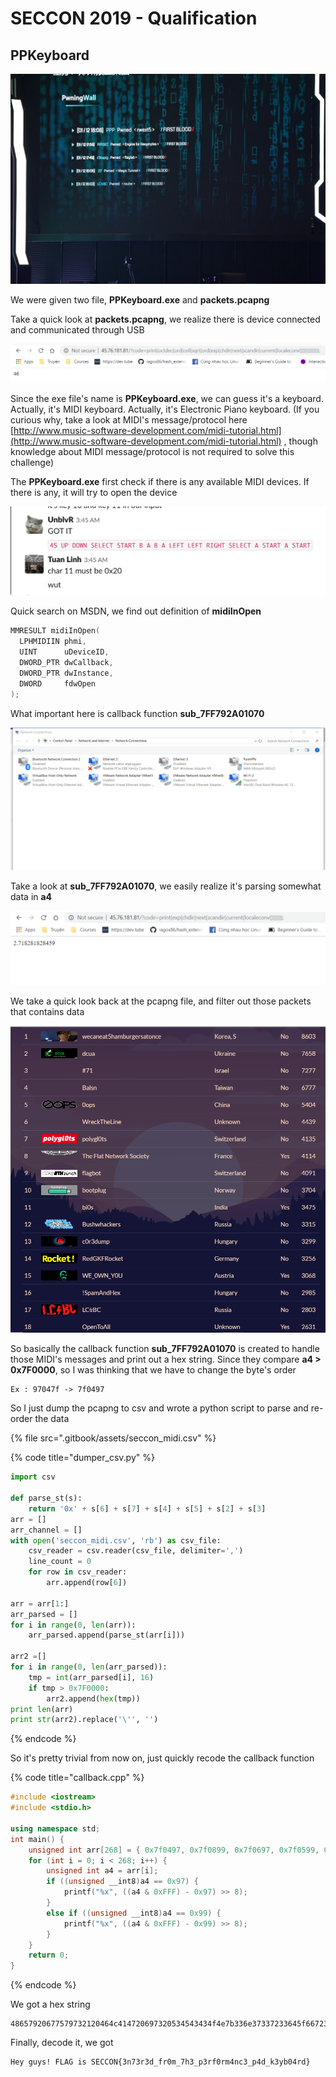 # SECCON 2019 - Qualification

## PPKeyboard

![](.gitbook/assets/image%20%28235%29.png)

We were given two file, **PPKeyboard.exe** and **packets.pcapng**

Take a quick look at **packets.pcapng**, we realize there is device connected and communicated through USB

![](.gitbook/assets/image%20%2861%29.png)

Since the exe file's name is **PPKeyboard.exe**, we can guess it's a keyboard. Actually, it's MIDI keyboard. Actually, it's Electronic Piano keyboard. \(If you curious why, take a look at MIDI's message/protocol here [http://www.music-software-development.com/midi-tutorial.html](http://www.music-software-development.com/midi-tutorial.html) , though knowledge about MIDI message/protocol is not required to solve this challenge\)

The **PPKeyboard.exe** first check if there is any available MIDI devices. If there is any, it will try to open the device

![](.gitbook/assets/image%20%2892%29.png)

Quick search on MSDN, we find out definition of **midiInOpen**

```cpp
MMRESULT midiInOpen(
  LPHMIDIIN phmi,
  UINT      uDeviceID,
  DWORD_PTR dwCallback,
  DWORD_PTR dwInstance,
  DWORD     fdwOpen
);
```

What important here is callback function **sub\_7FF792A01070**

![](.gitbook/assets/image%20%28179%29.png)

Take a look at **sub\_7FF792A01070**, we easily realize it's parsing somewhat data in **a4**

![](.gitbook/assets/image%20%28131%29.png)

We take a quick look back at the pcapng file, and filter out those packets that contains data

![](.gitbook/assets/image%20%28144%29.png)



So basically the callback function **sub\_7FF792A01070** is created to handle those MIDI's messages and print out a hex string. Since they compare **a4 &gt; 0x7F0000**, so I was thinking that we have to change the byte's order

```text
Ex : 97047f -> 7f0497
```

So I just dump the pcapng to csv and wrote a python script to parse and re-order the data

{% file src=".gitbook/assets/seccon\_midi.csv" %}

{% code title="dumper\_csv.py" %}
```python
import csv

def parse_st(s):
	return '0x' + s[6] + s[7] + s[4] + s[5] + s[2] + s[3]
arr = []
arr_channel = []
with open('seccon_midi.csv', 'rb') as csv_file:
	csv_reader = csv.reader(csv_file, delimiter=',')
	line_count = 0
	for row in csv_reader:
		arr.append(row[6])

arr = arr[1:]
arr_parsed = []
for i in range(0, len(arr)):
	arr_parsed.append(parse_st(arr[i]))

arr2 =[]
for i in range(0, len(arr_parsed)):
	tmp = int(arr_parsed[i], 16)
	if tmp > 0x7F0000:
		arr2.append(hex(tmp))
print len(arr)
print str(arr2).replace('\'', '')
```
{% endcode %}

So it's pretty trivial from now on, just quickly recode the callback function

{% code title="callback.cpp" %}
```cpp
#include <iostream>
#include <stdio.h>

using namespace std;
int main() {
	unsigned int arr[268] = { 0x7f0497, 0x7f0899, 0x7f0697, 0x7f0599, 0x7f0797, 0x7f0999, 0x7f0297, 0x7f0099, 0x7f0697, 0x7f0799, 0x7f0797, 0x7f0599, 0x7f0797, 0x7f0999, 0x7f0797, 0x7f0399, 0x7f0297, 0x7f0199, 0x7f0297, 0x7f0099, 0x7f0497, 0x7f0699, 0x7f0497, 0x7f0c99, 0x7f0497, 0x7f0199, 0x7f0497, 0x7f0799, 0x7f0297, 0x7f0099, 0x7f0697, 0x7f0999, 0x7f0797, 0x7f0399, 0x7f0297, 0x7f0099, 0x7f0597, 0x7f0399, 0x7f0497, 0x7f0599, 0x7f0497, 0x7f0399, 0x7f0497, 0x7f0399, 0x7f0497, 0x7f0f99, 0x7f0497, 0x7f0e99, 0x7f0797, 0x7f0b99, 0x7f0397, 0x7f0399, 0x7f0697, 0x7f0e99, 0x7f0397, 0x7f0799, 0x7f0397, 0x7f0399, 0x7f0797, 0x7f0299, 0x7f0397, 0x7f0399, 0x7f0697, 0x7f0499, 0x7f0597, 0x7f0f99, 0x7f0697, 0x7f0699, 0x7f0797, 0x7f0299, 0x7f0397, 0x7f0099, 0x7f0697, 0x7f0d99, 0x7f0597, 0x7f0f99, 0x7f0397, 0x7f0799, 0x7f0697, 0x7f0899, 0x7f0397, 0x7f0399, 0x7f0597, 0x7f0f99, 0x7f0797, 0x7f0099, 0x7f0397, 0x7f0399, 0x7f0797, 0x7f0299, 0x7f0697, 0x7f0699, 0x7f0397, 0x7f0099, 0x7f0797, 0x7f0299, 0x7f0697, 0x7f0d99, 0x7f0397, 0x7f0499, 0x7f0697, 0x7f0e99, 0x7f0697, 0x7f0399, 0x7f0397, 0x7f0399, 0x7f0597, 0x7f0f99, 0x7f0797, 0x7f0099, 0x7f0397, 0x7f0499, 0x7f0697, 0x7f0499, 0x7f0597, 0x7f0f99, 0x7f0697, 0x7f0b99, 0x7f0397, 0x7f0399, 0x7f0797, 0x7f0999, 0x7f0697, 0x7f0299, 0x7f0397, 0x7f0099, 0x7f0397, 0x7f0499, 0x7f0797, 0x7f0299, 0x7f0697, 0x7f0499, 0x7f0797, 0x7f0d99 };
	for (int i = 0; i < 268; i++) {
		unsigned int a4 = arr[i];
		if ((unsigned __int8)a4 == 0x97) {
			printf("%x", ((a4 & 0xFFF) - 0x97) >> 8);
		}
		else if ((unsigned __int8)a4 == 0x99) {
			printf("%x", ((a4 & 0xFFF) - 0x99) >> 8);
		}
	}
	return 0;
}
```
{% endcode %}

We got a hex string

```text
48657920677579732120464c414720697320534543434f4e7b336e37337233645f6672306d5f3768335f7033726630726d346e63335f7034645f6b337962303472647d
```

Finally, decode it, we got

```text
Hey guys! FLAG is SECCON{3n73r3d_fr0m_7h3_p3rf0rm4nc3_p4d_k3yb04rd}
```

